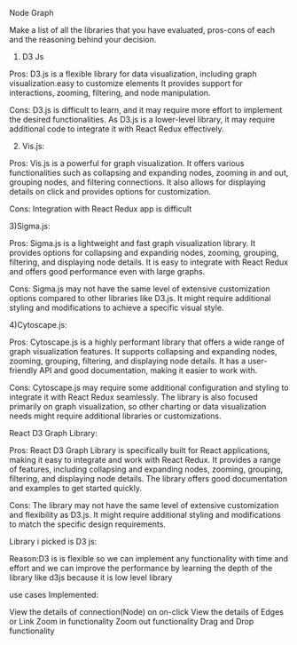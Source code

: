 Node Graph


Make a list of all the libraries
that you have evaluated, pros-cons of each and the reasoning behind your decision.

1) D3 Js

Pros: D3.js is a flexible library for data visualization, including graph visualization.easy to customize elements It provides  support for interactions, zooming, filtering, and node manipulation.

Cons: D3.js is difficult to learn, and it may require more effort to implement the desired functionalities. As D3.js is a lower-level library, it may require additional code to integrate it with React Redux effectively.


2) Vis.js:

Pros: Vis.js is a powerful for graph visualization. It offers various functionalities such as collapsing and expanding nodes, zooming in and out, grouping nodes, and filtering connections. It also allows for displaying details on click and provides options for customization.

Cons: Integration with React Redux app is difficult 

3)Sigma.js:

Pros: Sigma.js is a lightweight and fast graph visualization library. It provides options for collapsing and expanding nodes, zooming, grouping, filtering, and displaying node details. It is easy to integrate with React Redux and offers good performance even with large graphs.

Cons: Sigma.js may not have the same level of extensive customization options compared to other libraries like D3.js. It might require additional styling and modifications to achieve a specific visual style.


4)Cytoscape.js:

Pros: Cytoscape.js is a highly performant library that offers a wide range of graph visualization features. It supports collapsing and expanding nodes, zooming, grouping, filtering, and displaying node details. It has a user-friendly API and good documentation, making it easier to work with.

Cons: Cytoscape.js may require some additional configuration and styling to integrate it with React Redux seamlessly. The library is also focused primarily on graph visualization, so other charting or data visualization needs might require additional libraries or customizations.

React D3 Graph Library:

Pros: React D3 Graph Library is specifically built for React applications, making it easy to integrate and work with React Redux. It provides a range of features, including collapsing and expanding nodes, zooming, grouping, filtering, and displaying node details. The library offers good documentation and examples to get started quickly.

Cons: The library may not have the same level of extensive customization and flexibility as D3.js. It might require additional styling and modifications to match the specific design requirements.


 

 Library i picked is D3 js:

 Reason:D3 is is flexible so we can implement any functionality with time and effort and we can improve the performance by learning the depth of the library like d3js because it is low level library


use cases Implemented:

View the details of connection(Node) on on-click
View the details of Edges or Link
Zoom in functionality 
Zoom out functionality
Drag and Drop functionality